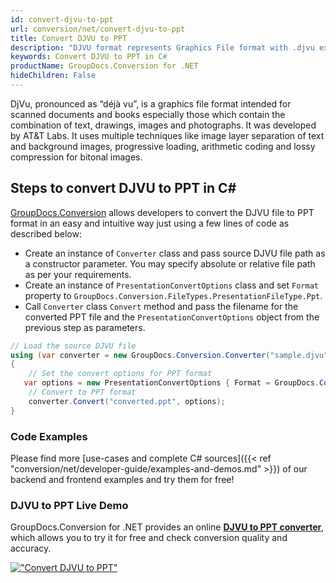 ```yaml
---
id: convert-djvu-to-ppt
url: conversion/net/convert-djvu-to-ppt
title: Convert DJVU to PPT
description: "DJVU format represents Graphics File format with .djvu extension. Learn how to convert DJVU to PPT file programmatically in C# language using GroupDocs.Conversion for .NET library."
keywords: Convert DJVU to PPT in C#
productName: GroupDocs.Conversion for .NET
hideChildren: False
---
```


DjVu, pronounced as “déjà vu”, is a graphics file format intended for scanned documents and books especially those which contain the combination of text, drawings, images and photographs. It was developed by AT&T Labs. It uses multiple techniques like image layer separation of text and background images, progressive loading, arithmetic coding and lossy compression for bitonal images.

## Steps to convert DJVU to PPT in C#

[GroupDocs.Conversion](https://products.groupdocs.com/conversion/net) allows developers to convert the DJVU file to PPT format in an easy and intuitive way just using a few lines of code as described below:

* Create an instance of `Converter` class and pass source DJVU file path as a constructor parameter. You may specify absolute or relative file path as per your requirements. 
* Create an instance of `PresentationConvertOptions` class and set `Format` property to `GroupDocs.Conversion.FileTypes.PresentationFileType.Ppt`.
* Call `Converter` class `Convert` method and pass the filename for the converted PPT file and the `PresentationConvertOptions` object from the previous step as parameters.

```csharp
// Load the source DJVU file
using (var converter = new GroupDocs.Conversion.Converter("sample.djvu"))
{
    // Set the convert options for PPT format
   var options = new PresentationConvertOptions { Format = GroupDocs.Conversion.FileTypes.PresentationFileType.Ppt };
    // Convert to PPT format
    converter.Convert("converted.ppt", options);
}
```

### Code Examples

Please find more [use-cases and complete C# sources]({{< ref "conversion/net/developer-guide/examples-and-demos.md" >}}) of our backend and frontend examples and try them for free!

### DJVU to PPT Live Demo

GroupDocs.Conversion for .NET provides an online [**DJVU to PPT converter**](https://products.groupdocs.app/conversion/djvu-to-ppt), which allows you to try it for free and check conversion quality and accuracy.

[!["Convert DJVU to PPT"](conversion/net/images/convert-to-ppt/convert-djvu-to-ppt.png)](https://products.groupdocs.app/conversion/djvu-to-ppt)